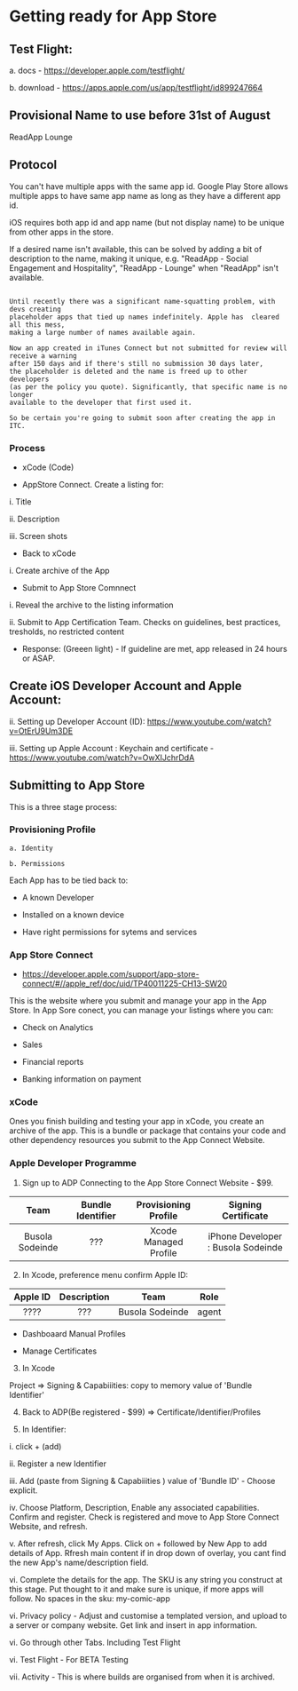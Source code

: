 # Getting ready for App Store

##  Test Flight:
  
  a. docs -  https://developer.apple.com/testflight/ 
  
  b. download - https://apps.apple.com/us/app/testflight/id899247664


## Provisional Name to use before 31st of August

ReadApp Lounge

## Protocol

You can't have multiple apps with the same app id. Google Play Store allows multiple apps to have same app name as long as they have a different app id. 

iOS requires both app id and app name (but not display name) to be unique from other apps in the store.

If a desired name isn't available, this can be solved  by adding a bit of description to the name, making it unique, e.g. "ReadApp  - Social Engagement and Hospitality", "ReadApp  - Lounge" when "ReadApp" isn't available.


```

Until recently there was a significant name-squatting problem, with devs creating 
placeholder apps that tied up names indefinitely. Apple has  cleared all this mess,
making a large number of names available again. 

Now an app created in iTunes Connect but not submitted for review will receive a warning
after 150 days and if there's still no submission 30 days later, 
the placeholder is deleted and the name is freed up to other developers 
(as per the policy you quote). Significantly, that specific name is no longer 
available to the developer that first used it.

So be certain you're going to submit soon after creating the app in ITC.

```

### Process

- xCode (Code)

- AppStore Connect. Create a listing for:

i. Title

ii. Description

iii. Screen shots

- Back to xCode

i. Create archive of the App

- Submit to App Store Comnnect

i. Reveal the archive to the listing information

ii. Submit to App Certification Team. Checks on guidelines, best practices, tresholds, no restricted content

- Response: (Greeen light) - If guideline are met, app  released in 24 hours or ASAP.



## Create iOS Developer Account and Apple Account:
ii. Setting up Developer Account (ID):    https://www.youtube.com/watch?v=OtErU9Um3DE  


iii. Setting up Apple Account : Keychain and  certificate - https://www.youtube.com/watch?v=OwXIJchrDdA  


## Submitting to App Store

This is a three stage process:



### Provisioning Profile

```
a. Identity

b. Permissions

```

Each App has to be tied back to:

- A known Developer

- Installed on a known device

- Have right permissions for sytems and services


### App Store Connect

 - https://developer.apple.com/support/app-store-connect/#//apple_ref/doc/uid/TP40011225-CH13-SW20

This is the website where you submit and manage your app in the App Store. In App Sore conect, you can manage your listings where you can:

- Check on Analytics

- Sales

- Financial reports

- Banking information on payment

### xCode

Ones you finish building and testing your app in xCode, you create an archive of the app. This is a bundle or package that contains your code and other dependency resources you submit to the App Connect Website.

### Apple Developer Programme 

1. Sign up to ADP
Connecting to  the App Store Connect Website -  $99.

| Team  | Bundle Identifier  | Provisioning Profile | Signing Certificate |
| :---:   | :-: | :-: | :-: |
| Busola Sodeinde | ??? | Xcode Managed Profile | iPhone Developer : Busola Sodeinde |


2. In Xcode, preference menu confirm Apple ID:


| Apple ID  | Description  | Team | Role |
| :---:   | :-: | :-: | :-: |
| ????| ??? | Busola Sodeinde  | agent |


- Dashboaard Manual Profiles

- Manage Certificates  

3. In Xcode

Project => Signing & Capabiiities: copy to memory value of 'Bundle Identifier'

4. Back to ADP(Be registered - $99) => Certificate/Identifier/Profiles

5. In Identifier:

i. click + (add)

ii. Register a new Identifier

iii. Add (paste from Signing & Capabiiities ) value of 'Bundle ID' - Choose explicit.

iv. Choose Platform, Description, Enable any associated capabilities. Confirm and register. Check is registered and move to App Store Connect Website, and refresh.

v. After refresh, click My Apps. Click on + followed by New App to add details of App. Rfresh main content if in drop down of overlay, you cant find the new App's name/description field.

vi. Complete the details for the app. The SKU is any string you construct at this stage. Put thought to it and make sure is unique, if more apps will follow. No spaces in the sku: my-comic-app

vi. Privacy policy - Adjust and customise a templated version, and upload to a server or company website. Get link and insert in app information.

vi. Go through  other Tabs. Including Test Flight

vi. Test Flight - For BETA Testing

vii. Activity - This is where builds are organised from when it is archived.
